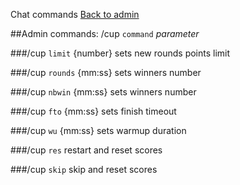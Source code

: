 ﻿Chat commands
[Back to admin](admin_chat.md)<br>

##Admin commands: /cup `command` _parameter_

###/cup `limit` {number}
sets new rounds points limit

###/cup `rounds` {mm:ss}
sets winners number

###/cup `nbwin` {mm:ss}
sets winners number

###/cup `fto` {mm:ss}
sets finish timeout

###/cup `wu` {mm:ss}
sets warmup duration

###/cup `res`
restart and reset scores

###/cup `skip`
skip and reset scores
